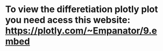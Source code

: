 # To view the differetiation plotly plot you need acess this website: https://plotly.com/~Empanator/9.embed
